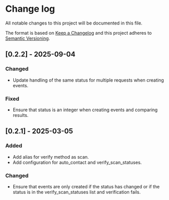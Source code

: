 # Change log

All notable changes to this project will be documented in this file.

The format is based on [Keep a Changelog](http://keepachangelog.com/)
and this project adheres to [Semantic Versioning](http://semver.org/).

## [0.2.2] - 2025-09-04

### Changed

- Update handling of the same status for multiple requests when creating events.

### Fixed

- Ensure that status is an integer when creating events and comparing results.

## [0.2.1] - 2025-03-05

### Added

- Add alias for verify method as scan.
- Add configuration for auto_contact and verify_scan_statuses.

### Changed

- Ensure that events are only created if the status has changed or if the status is in the verify_scan_statuses list and verification fails.
